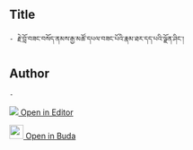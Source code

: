 ## Title
	- རྗེ་བློ་བཟང་བསོད་ནམས་རྒྱ་མཚོ་དཔལ་བཟང་པོའི་རྣམ་ཐར་དད་པའི་ལྗོན་ཤིང་།

## Author
	- 



[<img src="https://img.icons8.com/color/25/000000/edit-property.png"> Open in Editor](http://editor.openpecha.org/P003248)

[<img width="25" src="https://library.bdrc.io/icons/BUDA-small.svg"> Open in Buda](https://library.bdrc.io/show/bdr:IE0OPP003248)
